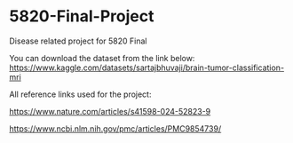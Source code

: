 # 5820-Final-Project
Disease related project for 5820 Final

You can download the dataset from the link below:
https://www.kaggle.com/datasets/sartajbhuvaji/brain-tumor-classification-mri

All reference links used for the project:


https://www.nature.com/articles/s41598-024-52823-9

https://www.ncbi.nlm.nih.gov/pmc/articles/PMC9854739/

